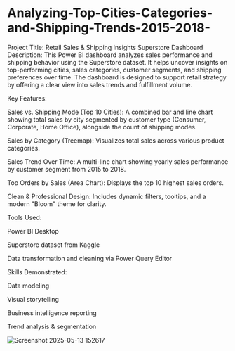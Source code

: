 # Analyzing-Top-Cities-Categories-and-Shipping-Trends-2015-2018-
Project Title: Retail Sales &amp; Shipping Insights Superstore Dashboard
Description:
This Power BI dashboard analyzes sales performance and shipping behavior using the Superstore dataset. It helps uncover insights on top-performing cities, sales categories, customer segments, and shipping preferences over time. The dashboard is designed to support retail strategy by offering a clear view into sales trends and fulfillment volume.

Key Features:

Sales vs. Shipping Mode (Top 10 Cities): A combined bar and line chart showing total sales by city segmented by customer type (Consumer, Corporate, Home Office), alongside the count of shipping modes.

Sales by Category (Treemap): Visualizes total sales across various product categories.

Sales Trend Over Time: A multi-line chart showing yearly sales performance by customer segment from 2015 to 2018.

Top Orders by Sales (Area Chart): Displays the top 10 highest sales orders.

Clean & Professional Design: Includes dynamic filters, tooltips, and a modern "Bloom" theme for clarity.

Tools Used:

Power BI Desktop

Superstore dataset from Kaggle

Data transformation and cleaning via Power Query Editor

Skills Demonstrated:

Data modeling

Visual storytelling

Business intelligence reporting

Trend analysis & segmentation

![Screenshot 2025-05-13 152617](https://github.com/user-attachments/assets/13deccff-3178-49f4-abe0-9ae96c8c2b9b)
